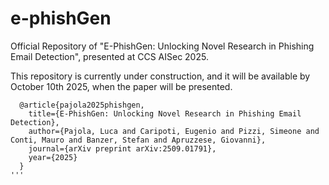 # e-phishGen
Official Repository of "E-PhishGen: Unlocking Novel Research in Phishing Email Detection", presented at CCS AISec 2025. 

This repository is currently under construction, and it will be available by October 10th 2025, when the paper will be presented.
```
  @article{pajola2025phishgen,
    title={E-PhishGen: Unlocking Novel Research in Phishing Email Detection},
    author={Pajola, Luca and Caripoti, Eugenio and Pizzi, Simeone and Conti, Mauro and Banzer, Stefan and Apruzzese, Giovanni},
    journal={arXiv preprint arXiv:2509.01791},
    year={2025}
  }
'''
